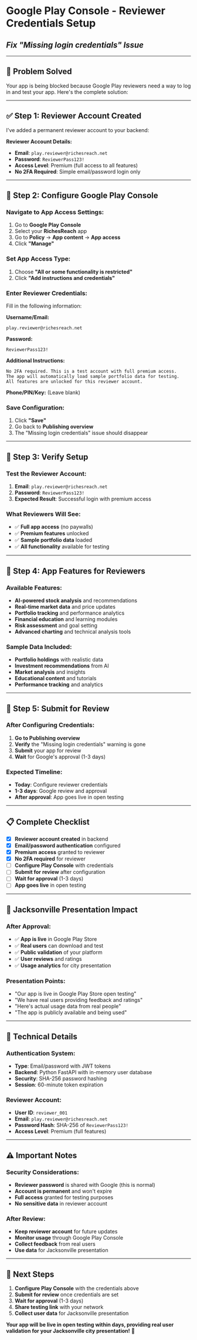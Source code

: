 # Google Play Console - Reviewer Credentials Setup
## *Fix "Missing login credentials" Issue*

---

## 🎯 **Problem Solved**

Your app is being blocked because Google Play reviewers need a way to log in and test your app. Here's the complete solution:

---

## ✅ **Step 1: Reviewer Account Created**

I've added a permanent reviewer account to your backend:

**Reviewer Account Details:**
- **Email**: `play.reviewer@richesreach.net`
- **Password**: `ReviewerPass123!`
- **Access Level**: Premium (full access to all features)
- **No 2FA Required**: Simple email/password login only

---

## 🔧 **Step 2: Configure Google Play Console**

### **Navigate to App Access Settings:**
1. Go to **Google Play Console**
2. Select your **RichesReach** app
3. Go to **Policy** → **App content** → **App access**
4. Click **"Manage"**

### **Set App Access Type:**
1. Choose **"All or some functionality is restricted"**
2. Click **"Add instructions and credentials"**

### **Enter Reviewer Credentials:**
Fill in the following information:

**Username/Email:**
```
play.reviewer@richesreach.net
```

**Password:**
```
ReviewerPass123!
```

**Additional Instructions:**
```
No 2FA required. This is a test account with full premium access.
The app will automatically load sample portfolio data for testing.
All features are unlocked for this reviewer account.
```

**Phone/PIN/Key:** (Leave blank)

### **Save Configuration:**
1. Click **"Save"**
2. Go back to **Publishing overview**
3. The "Missing login credentials" issue should disappear

---

## 🎯 **Step 3: Verify Setup**

### **Test the Reviewer Account:**
1. **Email**: `play.reviewer@richesreach.net`
2. **Password**: `ReviewerPass123!`
3. **Expected Result**: Successful login with premium access

### **What Reviewers Will See:**
- ✅ **Full app access** (no paywalls)
- ✅ **Premium features** unlocked
- ✅ **Sample portfolio data** loaded
- ✅ **All functionality** available for testing

---

## 📱 **Step 4: App Features for Reviewers**

### **Available Features:**
- **AI-powered stock analysis** and recommendations
- **Real-time market data** and price updates
- **Portfolio tracking** and performance analytics
- **Financial education** and learning modules
- **Risk assessment** and goal setting
- **Advanced charting** and technical analysis tools

### **Sample Data Included:**
- **Portfolio holdings** with realistic data
- **Investment recommendations** from AI
- **Market analysis** and insights
- **Educational content** and tutorials
- **Performance tracking** and analytics

---

## 🚀 **Step 5: Submit for Review**

### **After Configuring Credentials:**
1. **Go to Publishing overview**
2. **Verify** the "Missing login credentials" warning is gone
3. **Submit** your app for review
4. **Wait** for Google's approval (1-3 days)

### **Expected Timeline:**
- **Today**: Configure reviewer credentials
- **1-3 days**: Google review and approval
- **After approval**: App goes live in open testing

---

## 📋 **Complete Checklist**

- [x] **Reviewer account created** in backend
- [x] **Email/password authentication** configured
- [x] **Premium access** granted to reviewer
- [x] **No 2FA required** for reviewer
- [ ] **Configure Play Console** with credentials
- [ ] **Submit for review** after configuration
- [ ] **Wait for approval** (1-3 days)
- [ ] **App goes live** in open testing

---

## 🎯 **Jacksonville Presentation Impact**

### **After Approval:**
- ✅ **App is live** in Google Play Store
- ✅ **Real users** can download and test
- ✅ **Public validation** of your platform
- ✅ **User reviews** and ratings
- ✅ **Usage analytics** for city presentation

### **Presentation Points:**
- "Our app is live in Google Play Store open testing"
- "We have real users providing feedback and ratings"
- "Here's actual usage data from real people"
- "The app is publicly available and being used"

---

## 🔧 **Technical Details**

### **Authentication System:**
- **Type**: Email/password with JWT tokens
- **Backend**: Python FastAPI with in-memory user database
- **Security**: SHA-256 password hashing
- **Session**: 60-minute token expiration

### **Reviewer Account:**
- **User ID**: `reviewer_001`
- **Email**: `play.reviewer@richesreach.net`
- **Password Hash**: SHA-256 of `ReviewerPass123!`
- **Access Level**: Premium (full features)

---

## ⚠️ **Important Notes**

### **Security Considerations:**
- **Reviewer password** is shared with Google (this is normal)
- **Account is permanent** and won't expire
- **Full access** granted for testing purposes
- **No sensitive data** in reviewer account

### **After Review:**
- **Keep reviewer account** for future updates
- **Monitor usage** through Google Play Console
- **Collect feedback** from real users
- **Use data** for Jacksonville presentation

---

## 🚀 **Next Steps**

1. **Configure Play Console** with the credentials above
2. **Submit for review** once credentials are set
3. **Wait for approval** (1-3 days)
4. **Share testing link** with your network
5. **Collect user data** for Jacksonville presentation

**Your app will be live in open testing within days, providing real user validation for your Jacksonville city presentation!** 🎉
